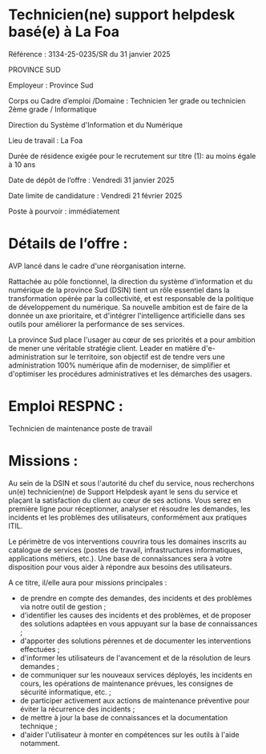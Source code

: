 # Technicien(ne) support helpdesk basé(e) à La Foa

Référence : 3134-25-0235/SR du 31 janvier 2025

PROVINCE SUD

Employeur : Province Sud

Corps ou Cadre d’emploi /Domaine : Technicien 1er grade ou technicien 2ème grade / Informatique

Direction du Système d'Information et du Numérique

Lieu de travail : La Foa

Durée de résidence exigée pour le recrutement sur titre (1): au moins égale à 10 ans

Date de dépôt de l’offre : Vendredi 31 janvier 2025

Date limite de candidature : Vendredi 21 février 2025

Poste à pourvoir : immédiatement

# Détails de l’offre :

AVP lancé dans le cadre d'une réorganisation interne.

Rattachée au pôle fonctionnel, la direction du système d'information et du numérique de la province Sud (DSIN) tient un rôle essentiel dans la transformation opérée par la collectivité, et est responsable de la politique de développement du numérique. Sa nouvelle ambition est de faire de la donnée un axe prioritaire, et d'intégrer l'intelligence artificielle dans ses outils pour améliorer la performance de ses services.

La province Sud place l'usager au cœur de ses priorités et a pour ambition de mener une véritable stratégie client. Leader en matière d'e-administration sur le territoire, son objectif est de tendre vers une administration 100% numérique afin de moderniser, de simplifier et d'optimiser les procédures administratives et les démarches des usagers.

# Emploi RESPNC :

Technicien de maintenance poste de travail

# Missions :

Au sein de la DSIN et sous l'autorité du chef du service, nous recherchons un(e) technicien(ne) de Support Helpdesk ayant le sens du service et plaçant la satisfaction du client au cœur de ses actions. Vous serez en première ligne pour réceptionner, analyser et résoudre les demandes, les incidents et les problèmes des utilisateurs, conformément aux pratiques ITIL.

Le périmètre de vos interventions couvrira tous les domaines inscrits au catalogue de services (postes de travail, infrastructures informatiques, applications métiers, etc.). Une base de connaissances sera à votre disposition pour vous aider à répondre aux besoins des utilisateurs.

A ce titre, il/elle aura pour missions principales :

- de prendre en compte des demandes, des incidents et des problèmes via notre outil de gestion ;
- d'identifier les causes des incidents et des problèmes, et de proposer des solutions adaptées en vous appuyant sur la base de connaissances ;
- d'apporter des solutions pérennes et de documenter les interventions effectuées ;
- d'informer les utilisateurs de l'avancement et de la résolution de leurs demandes ;
- de communiquer sur les nouveaux services déployés, les incidents en cours, les opérations de maintenance prévues, les consignes de sécurité informatique, etc. ;
- de participer activement aux actions de maintenance préventive pour éviter la récurrence des incidents ;
- de mettre à jour la base de connaissances et la documentation technique ;
- d'aider l'utilisateur à monter en compétences sur les outils à l'aide notamment.